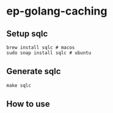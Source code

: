 # ep-golang-caching

## Setup sqlc
```
brew install sqlc # macos
sudo snap install sqlc # ubuntu
```
## Generate sqlc
```
make sqlc
```

## How to use
